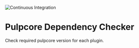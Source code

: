 ![Continuous Integration](https://github.com/fao89/pdc/workflows/Continuous%20Integration/badge.svg)

# Pulpcore Dependency Checker

Check required pulpcore version for each plugin.

